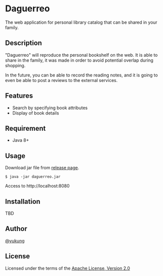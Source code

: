 Daguerreo
====

The web application for personal library catalog that can be shared in your family.

Description
----

"Daguerreo" will reproduce the personal bookshelf on the web. It is able to share in the family, it was made in order to avoid potential overlap during shopping.

In the future, you can be able to record the reading notes, and it is going to even be able to post a reviews to the external services. 

Features
----

* Search by specifying book attributes
* Display of book details

Requirement
----

* Java 8+

Usage
----

Download jar file from [release page](https://github.com/yukung/daguerreo/releases).

```console
$ java -jar daguerreo.jar
```

Access to http://localhost:8080

Installation
----

TBD

Author
----

[@yukung](https://github.com/yukung)

## License

Licensed under the terms of the [Apache License, Version 2.0](http://www.apache.org/licenses/LICENSE-2.0.html)
